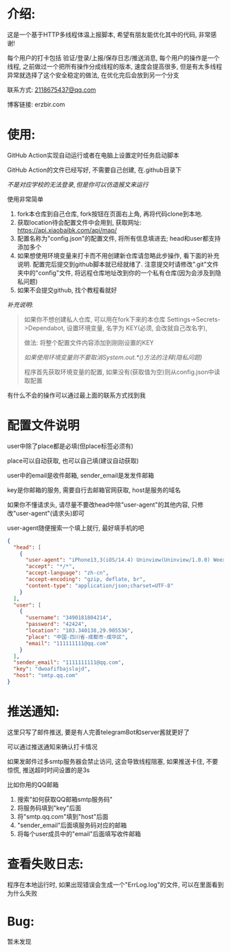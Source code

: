 # 介绍:

这是一个基于HTTP多线程体温上报脚本, 希望有朋友能优化其中的代码, 非常感谢!

每个用户的打卡包括 验证/登录/上报/保存日志/推送消息, 每个用户的操作是一个线程, 之前做过一个把所有操作分成线程的版本,
速度会提高很多, 但是有太多线程异常就选择了这个安全稳定的做法, 在优化完后会放到另一个分支

联系方式: 2118675437@qq.com

博客链接: erzbir.com

# 使用:

GitHub Action实现自动运行或者在电脑上设置定时任务启动脚本

GitHub Action的文件已经写好, 不需要自己创建, 在.github目录下

$不是对应学校的无法登录, 但是你可以仿造报文来运行$

使用非常简单

1. fork本仓库到自己仓库, fork按钮在页面右上角, 再将代码clone到本地.
2. 获取location待会配置文件中会用到, 获取网址: https://api.xiaobaibk.com/api/map/
3. 配置名称为"config.json"的配置文件, 将所有信息填进去; head和user都支持添加多个
4. 如果想使用环境变量来打卡而不用创建新仓库请忽略此步操作, 看下面的补充说明. 配置完后提交到github脚本就已经就绪了.
   注意提交时请修改".git"文件夹中的"config"文件,
   将远程仓库地址改到你的一个私有仓库(因为会涉及到隐私问题)
5. 如果不会提交github, 找个教程看就好

$补充说明$:
> 如果你不想创建私人仓库, 可以用在fork下来的本仓库 Settings->Secrets->Dependabot, 设置环境变量, 名字为 KEY(必须, 会改就自己改名字),
>
> 做法: 将整个配置文件内容添加到刚刚设置的KEY
>
> *如果使用环境变量则不要取消System.out.\*()方法的注释(隐私问题)*
> 
> 程序首先获取环境变量的配置, 如果没有(获取值为空)则从config.json中读取配置

有什么不会的操作可以通过最上面的联系方式找到我

# 配置文件说明

user中除了place都是必填(但place标签必须有)

place可以自动获取, 也可以自己填(建议自动获取)

user中的email是收件邮箱, sender_email是发发件邮箱

key是你邮箱的服务, 需要自行去邮箱官网获取, host是服务的域名

如果你不懂请求头, 请尽量不要改head中除"user-agent"的其他内容, 只修改"user-agent"(请求头)即可

user-agent随便搜索一个填上就行, 最好填手机的吧

```json
{
  "head": [
    {
      "user-agent": "iPhone13,3(iOS/14.4) Uninview(Uninview/1.0.0) Weex/0.26.0 1125x2436",
      "accept": "*/*",
      "accept-language": "zh-cn",
      "accept-encoding": "gzip, deflate, br",
      "content-type": "application/json;charset=UTF-8"
    }
  ],
  "user": [
    {
      "username": "3490181804214",
      "password": "42424",
      "location": "103.340138,29.905536",
      "place": "中国-四川省-成都市-成华区",
      "email": "111111111@qq.com"
    }
  ],
  "sender_email": "1111111111@qq.com",
  "key": "dwoafifbajslajd",
  "host": "smtp.qq.com"
}

```

# 推送通知:

这里只写了邮件推送, 要是有人完善telegramBot和server酱就更好了

可以通过推送通知来确认打卡情况

如果发邮件过多smtp服务器会禁止访问, 这会导致线程阻塞, 如果推送卡住, 不要惊慌, 推送超时时间设置的是3s

比如你用的QQ邮箱

1. 搜索"如何获取QQ邮箱smtp服务码"
2. 将服务码填到"key"后面
3. 将"smtp.qq.com"填到"host"后面
4. "sender_email"后面填服务码对应的邮箱
5. 将每个user成员中的"email"后面填写收件邮箱

# 查看失败日志:

程序在本地运行时, 如果出现错误会生成一个"ErrLog.log"的文件, 可以在里面看到为什么失败

# Bug:

暂未发现

